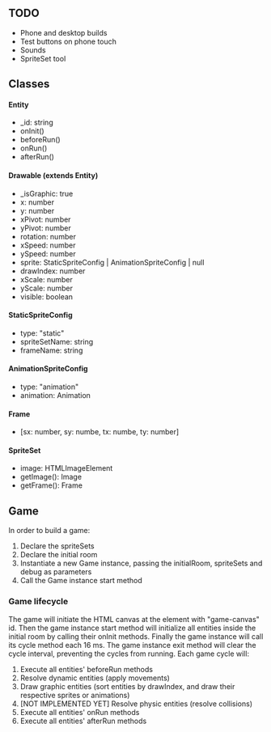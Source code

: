 ## TODO

- Phone and desktop builds
- Test buttons on phone touch
- Sounds
- SpriteSet tool

## Classes

#### Entity

- \_id: string
- onInit()
- beforeRun()
- onRun()
- afterRun()

#### Drawable (extends Entity)

- \_isGraphic: true
- x: number
- y: number
- xPivot: number
- yPivot: number
- rotation: number
- xSpeed: number
- ySpeed: number
- sprite: StaticSpriteConfig | AnimationSpriteConfig | null
- drawIndex: number
- xScale: number
- yScale: number
- visible: boolean

#### StaticSpriteConfig

- type: "static"
- spriteSetName: string
- frameName: string

#### AnimationSpriteConfig

- type: "animation"
- animation: Animation

#### Frame

- [sx: number, sy: numbe, tx: numbe, ty: number]

#### SpriteSet

- image: HTMLImageElement
- getImage(): Image
- getFrame(): Frame

## Game

In order to build a game:

1. Declare the spriteSets
2. Declare the initial room
3. Instantiate a new Game instance, passing the initialRoom, spriteSets and debug as parameters
4. Call the Game instance start method

### Game lifecycle

The game will initiate the HTML canvas at the element with "game-canvas" id. Then the game instance start method will initialize all entities inside the initial room by calling their onInit methods. Finally the game instance will call its cycle method each 16 ms. The game instance exit method will clear the cycle interval, preventing the cycles from running.
Each game cycle will:

1. Execute all entities' beforeRun methods
2. Resolve dynamic entities (apply movements)
3. Draw graphic entities (sort entities by drawIndex, and draw their respective sprites or animations)
4. [NOT IMPLEMENTED YET] Resolve physic entities (resolve collisions)
5. Execute all entities' onRun methods
6. Execute all entities' afterRun methods
